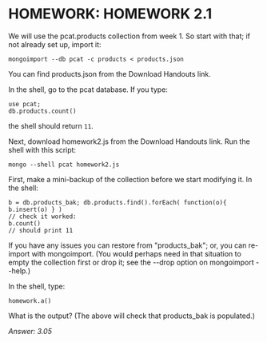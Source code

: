 # HOMEWORK: HOMEWORK 2.1
We will use the pcat.products collection from week 1. So start with that; if not already set up, import it:
```
mongoimport --db pcat -c products < products.json
```

You can find products.json from the Download Handouts link.

In the shell, go to the pcat database. If you type:
```
use pcat;
db.products.count()
```
the shell should return `11`.

Next, download homework2.js from the Download Handouts link. Run the shell with this script:
```
mongo --shell pcat homework2.js
```

First, make a mini-backup of the collection before we start modifying it. In the shell:
```
b = db.products_bak; db.products.find().forEach( function(o){ b.insert(o) } )
// check it worked:
b.count()
// should print 11
```

If you have any issues you can restore from "products_bak"; or, you can re-import with mongoimport.
(You would perhaps need in that situation to empty the collection first or drop it; see the --drop option on mongoimport --help.)

In the shell, type:
```
homework.a()
```

What is the output? (The above will check that products_bak is populated.)

*Answer: 3.05*
